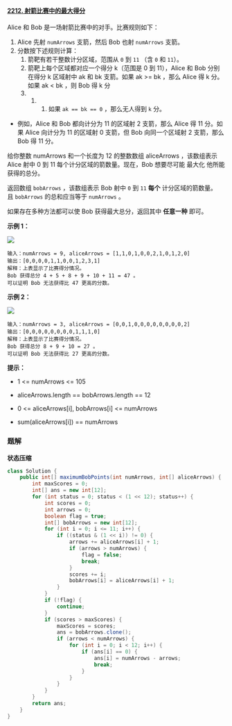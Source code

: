 #### [2212. 射箭比赛中的最大得分](https://leetcode-cn.com/problems/maximum-points-in-an-archery-competition/)

Alice 和 Bob 是一场射箭比赛中的对手。比赛规则如下：

1. Alice 先射 `numArrows` 支箭，然后 Bob 也射 `numArrows` 支箭。
2. 分数按下述规则计算：
   1. 箭靶有若干整数计分区域，范围从 `0` 到 `11` （含 `0` 和 `11`）。
   2. 箭靶上每个区域都对应一个得分 k（范围是 0 到 11），Alice 和 Bob 分别在得分 k 区域射中 ak 和 bk 支箭。如果 ak >= bk ，那么 Alice 得 k 分。如果 ak < bk ，则 Bob 得 k 分
   3. 1. 1. 如果 `ak == bk == 0` ，那么无人得到 `k` 分。
* 例如，Alice 和 Bob 都向计分为 11 的区域射 2 支箭，那么 Alice 得 11 分。如果 Alice 向计分为 11 的区域射 0 支箭，但 Bob 向同一个区域射 2 支箭，那么 Bob 得 11 分。

给你整数 numArrows 和一个长度为 12 的整数数组 aliceArrows ，该数组表示 Alice 射中 0 到 11 每个计分区域的箭数量。现在，Bob 想要尽可能 最大化 他所能获得的总分。

返回数组 `bobArrows` ，该数组表示 Bob 射中 `0` 到 `11` **每个** 计分区域的箭数量。且 `bobArrows` 的总和应当等于 `numArrows` 。

如果存在多种方法都可以使 Bob 获得最大总分，返回其中 **任意一种** 即可。

**示例 1：**

![](http://gitlab.wsh-study.com/xp-study/LeeteCode/blob/master/状态压缩/images/射箭比赛中的最大得分/1.jpg)

```shell
输入：numArrows = 9, aliceArrows = [1,1,0,1,0,0,2,1,0,1,2,0]
输出：[0,0,0,0,1,1,0,0,1,2,3,1]
解释：上表显示了比赛得分情况。
Bob 获得总分 4 + 5 + 8 + 9 + 10 + 11 = 47 。
可以证明 Bob 无法获得比 47 更高的分数。
```

**示例 2：**

![](http://gitlab.wsh-study.com/xp-study/LeeteCode/blob/master/状态压缩/images/射箭比赛中的最大得分/2.jpg)

```shell
输入：numArrows = 3, aliceArrows = [0,0,1,0,0,0,0,0,0,0,0,2]
输出：[0,0,0,0,0,0,0,0,1,1,1,0]
解释：上表显示了比赛得分情况。
Bob 获得总分 8 + 9 + 10 = 27 。
可以证明 Bob 无法获得比 27 更高的分数。
```

**提示：**

* 1 <= numArrows <= 105

* aliceArrows.length == bobArrows.length == 12

* 0 <= aliceArrows[i], bobArrows[i] <= numArrows

* sum(aliceArrows[i]) == numArrows

### 题解

**状态压缩**

```java
class Solution {
    public int[] maximumBobPoints(int numArrows, int[] aliceArrows) {
        int maxScores = 0;
        int[] ans = new int[12];
        for (int status = 0; status < (1 << 12); status++) {
            int scores = 0;
            int arrows = 0;
            boolean flag = true;
            int[] bobArrows = new int[12];
            for (int i = 0; i <= 11; i++) {
                if ((status & (1 << i)) != 0) {
                    arrows += aliceArrows[i] + 1;
                    if (arrows > numArrows) {
                        flag = false;
                        break;
                    }
                    scores += i;
                    bobArrows[i] = aliceArrows[i] + 1;
                }
            }
            if (!flag) {
                continue;
            }
            if (scores > maxScores) {
                maxScores = scores;
                ans = bobArrows.clone();
                if (arrows < numArrows) {
                    for (int i = 0; i < 12; i++) {
                        if (ans[i] == 0) {
                            ans[i] = numArrows - arrows;
                            break;
                        }
                    }
                }
            }
        }
        return ans;
    }
}
```
